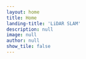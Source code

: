 ```yaml
---
layout: home
title: Home
landing-title: 'LiDAR SLAM'
description: null
image: null
author: null
show_tile: false
---
```

